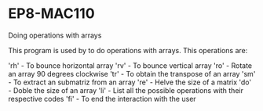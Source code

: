 # EP8-MAC110
Doing operations with arrays

This program is used by to do operations with arrays. This operations are: 

'rh' - To bounce horizontal array
'rv' - To bounce vertical array
'ro' - Rotate an array 90 degrees clockwise
'tr' - To obtain the transpose of an array
'sm' - To extract an submatriz from an array
're' - Helve the size of a matrix
'do' - Doble the size of an array
'li' - List all the possible operations with their respective codes
'fi' - To end the interaction with the user
